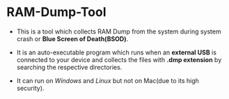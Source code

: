 # RAM-Dump-Tool

- This is a tool which collects RAM Dump from the system during system crash or **Blue Screen of Death(BSOD)**.

- It is an auto-executable program which runs when an **external USB** is connected to your device and collects the files with **.dmp extension** by searching the respective directories.

- It can run on *Windows* and *Linux* but not on Mac(due to its high security).
